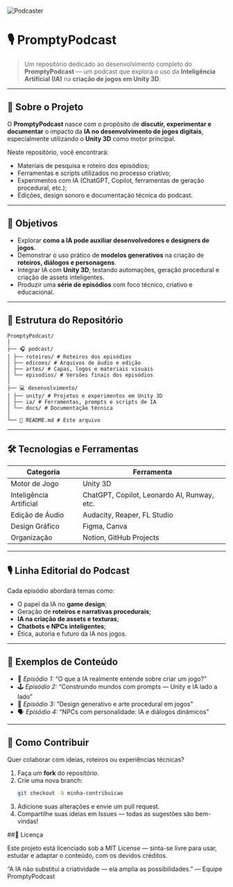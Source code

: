 ![Podcaster](PromptyPodcast/Assets/capa.png)

# 🎙️ PromptyPodcast

> Um repositório dedicado ao desenvolvimento completo do **PromptyPodcast** — um podcast que explora o uso da **Inteligência Artificial (IA)** na **criação de jogos em Unity 3D**.

---

## 🧠 Sobre o Projeto

O **PromptyPodcast** nasce com o propósito de **discutir, experimentar e documentar** o impacto da **IA no desenvolvimento de jogos digitais**, especialmente utilizando o **Unity 3D** como motor principal.

Neste repositório, você encontrará:
- Materiais de pesquisa e roteiro dos episódios;
- Ferramentas e scripts utilizados no processo criativo;
- Experimentos com IA (ChatGPT, Copilot, ferramentas de geração procedural, etc.);
- Edições, design sonoro e documentação técnica do podcast.

---

## 🎯 Objetivos

- Explorar **como a IA pode auxiliar desenvolvedores e designers de jogos**.
- Demonstrar o uso prático de **modelos generativos** na criação de **roteiros, diálogos e personagens**.
- Integrar IA com **Unity 3D**, testando automações, geração procedural e criação de assets inteligentes.
- Produzir uma **série de episódios** com foco técnico, criativo e educacional.

---

## 🧩 Estrutura do Repositório

```
PromptyPodcast/
│
├── 🎧 podcast/
│ ├── roteiros/ # Roteiros dos episódios
│ ├── edicoes/ # Arquivos de áudio e edição
│ ├── artes/ # Capas, logos e materiais visuais
│ └── episodios/ # Versões finais dos episódios
│
├── 💻 desenvolvimento/
│ ├── unity/ # Projetos e experimentos em Unity 3D
│ ├── ia/ # Ferramentas, prompts e scripts de IA
│ └── docs/ # Documentação técnica
│
└── 📄 README.md # Este arquivo
```

---

## 🛠️ Tecnologias e Ferramentas

| Categoria | Ferramenta |
|------------|-------------|
| Motor de Jogo | Unity 3D |
| Inteligência Artificial | ChatGPT, Copilot, Leonardo AI, Runway, etc. |
| Edição de Áudio | Audacity, Reaper, FL Studio |
| Design Gráfico | Figma, Canva |
| Organização | Notion, GitHub Projects |

---

## 🎙️ Linha Editorial do Podcast

Cada episódio abordará temas como:
- O papel da IA no **game design**;
- Geração de **roteiros e narrativas procedurais**;
- **IA na criação de assets e texturas**;
- **Chatbots e NPCs inteligentes**;
- Ética, autoria e futuro da IA nos jogos.

---

## 🤖 Exemplos de Conteúdo

- 🧩 *Episódio 1:* “O que a IA realmente entende sobre criar um jogo?”
- 🕹️ *Episódio 2:* “Construindo mundos com prompts — Unity e IA lado a lado”
- 🎨 *Episódio 3:* “Design generativo e arte procedural em jogos”
- 🗣️ *Episódio 4:* “NPCs com personalidade: IA e diálogos dinâmicos”

---

## 📢 Como Contribuir

Quer colaborar com ideias, roteiros ou experiências técnicas?

1. Faça um **fork** do repositório.
2. Crie uma nova branch:  
   ```bash
   git checkout -b minha-contribuicao
3. Adicione suas alterações e envie um pull request.
4. Compartilhe suas ideias em Issues — todas as sugestões são bem-vindas!

##🧾 Licença

Este projeto está licenciado sob a MIT License — sinta-se livre para usar, estudar e adaptar o conteúdo, com os devidos créditos.

“A IA não substitui a criatividade — ela amplia as possibilidades.”
— Equipe PromptyPodcast
